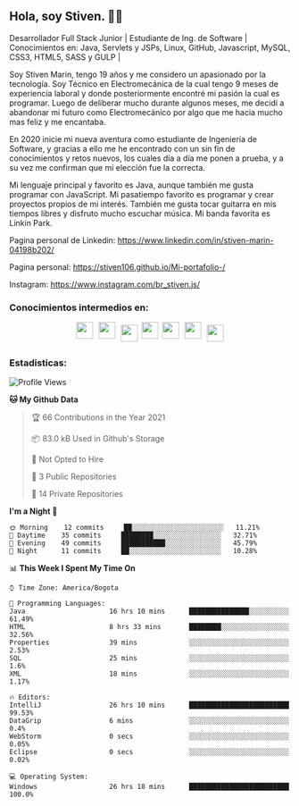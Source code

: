 ## Hola, soy Stiven. 👋👷
Desarrollador Full Stack Junior | Estudiante de Ing. de Software | Conocimientos en: Java, Servlets y JSPs, Linux, GitHub, Javascript, MySQL, CSS3, HTML5, SASS y GULP |

Soy Stiven Marin, tengo 19 años y me considero un apasionado por la tecnología. Soy Técnico en Electromecánica de la cual tengo 9 meses de experiencia laboral y donde posteriormente encontré mi pasión la cual es programar. Luego de deliberar mucho durante algunos meses, me decidí a abandonar mi futuro como Electromecánico por algo que me hacia mucho mas feliz y me encantaba.

En 2020 inicie mi nueva aventura como estudiante de Ingeniería de Software, y gracias a ello me he encontrado con un sin fin de conocimientos y retos nuevos, los cuales día a día me ponen a prueba, y a su vez me confirman que mi elección fue la correcta.

Mi lenguaje principal y favorito es Java, aunque también me gusta programar con JavaScript. Mi pasatiempo favorito es programar y crear proyectos propios de mi interés. También me gusta tocar guitarra en mis tiempos libres y disfruto mucho escuchar música. Mi banda favorita es Linkin Park.

Pagina personal de Linkedin: https://www.linkedin.com/in/stiven-marin-04198b202/

Pagina personal: https://stiven106.github.io/Mi-portafolio-/

Instagram: https://www.instagram.com/br_stiven.js/ 

### Conocimientos intermedios en: 
<div style="display: flex; flex-direction: row; justify-content: center;">
  <img src="https://cdn.svgporn.com/logos/html-5.svg" width="30px" height="30px" hspace="5"/>
  <img src="https://cdn.svgporn.com/logos/css-3.svg" width="30px" height="30px" hspace="5"/>
  <img src="https://cdn.svgporn.com/logos/javascript.svg" width="30px" height="30px" hspace="5" vspace="5"/>
  <img src="https://cdn.svgporn.com/logos/gulp.svg" width="30px" height="30px" hspace="2"/>
  <img src="https://cdn.svgporn.com/logos/sass.svg" width="30px" height="30px" hspace="5"/>
  <img src="https://cdn.svgporn.com/logos/java.svg" width="30px" height="30px" hspace="5"/>
  <img src="https://cdn.svgporn.com/logos/mysql.svg" width="30px" height="30px" hspace="5" vspace="5"/>
</div>

### Estadisticas:
<!--START_SECTION:waka-->
![Profile Views](http://img.shields.io/badge/Profile%20Views-7-blue)

**🐱 My Github Data** 

> 🏆 66 Contributions in the Year 2021
 > 
> 📦 83.0 kB Used in Github's Storage 
 > 
> 🚫 Not Opted to Hire
 > 
> 📜 3 Public Repositories 
 > 
> 🔑 14 Private Repositories  
 > 
**I'm a Night 🦉** 

```text
🌞 Morning    12 commits     ██░░░░░░░░░░░░░░░░░░░░░░░   11.21% 
🌆 Daytime    35 commits     ████████░░░░░░░░░░░░░░░░░   32.71% 
🌃 Evening    49 commits     ███████████░░░░░░░░░░░░░░   45.79% 
🌙 Night      11 commits     ██░░░░░░░░░░░░░░░░░░░░░░░   10.28%

```


📊 **This Week I Spent My Time On** 

```text
⌚︎ Time Zone: America/Bogota

💬 Programming Languages: 
Java                     16 hrs 10 mins      ███████████████░░░░░░░░░░   61.49% 
HTML                     8 hrs 33 mins       ████████░░░░░░░░░░░░░░░░░   32.56% 
Properties               39 mins             ░░░░░░░░░░░░░░░░░░░░░░░░░   2.53% 
SQL                      25 mins             ░░░░░░░░░░░░░░░░░░░░░░░░░   1.6% 
XML                      18 mins             ░░░░░░░░░░░░░░░░░░░░░░░░░   1.17%

🔥 Editors: 
IntelliJ                 26 hrs 10 mins      █████████████████████████   99.53% 
DataGrip                 6 mins              ░░░░░░░░░░░░░░░░░░░░░░░░░   0.4% 
WebStorm                 0 secs              ░░░░░░░░░░░░░░░░░░░░░░░░░   0.05% 
Eclipse                  0 secs              ░░░░░░░░░░░░░░░░░░░░░░░░░   0.02%

💻 Operating System: 
Windows                  26 hrs 18 mins      █████████████████████████   100.0%

```


<!--END_SECTION:waka-->
